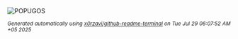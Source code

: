 <div align="justify">
<picture>
    <source media="(prefers-color-scheme: dark)" srcset="https://i.ibb.co/wZfXp0Hj/output-gif.gif">
    <source media="(prefers-color-scheme: light)" srcset="https://i.ibb.co/wZfXp0Hj/output-gif.gif">
    <img alt="POPUGOS" src="https://i.ibb.co/wZfXp0Hj/output-gif.gif">
</picture>

<sub><i>Generated automatically using [x0rzavi/github-readme-terminal](https://github.com/x0rzavi/github-readme-terminal) on Tue Jul 29 06:07:52 AM +05 2025</i></sub>
</div>